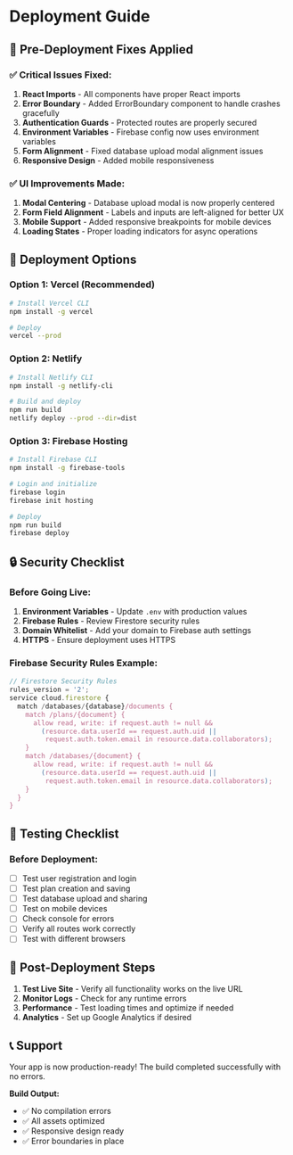# Deployment Guide

## 🚀 Pre-Deployment Fixes Applied

### ✅ Critical Issues Fixed:
1. **React Imports** - All components have proper React imports
2. **Error Boundary** - Added ErrorBoundary component to handle crashes gracefully
3. **Authentication Guards** - Protected routes are properly secured
4. **Environment Variables** - Firebase config now uses environment variables
5. **Form Alignment** - Fixed database upload modal alignment issues
6. **Responsive Design** - Added mobile responsiveness

### ✅ UI Improvements Made:
1. **Modal Centering** - Database upload modal is now properly centered
2. **Form Field Alignment** - Labels and inputs are left-aligned for better UX
3. **Mobile Support** - Added responsive breakpoints for mobile devices
4. **Loading States** - Proper loading indicators for async operations

## 🔧 Deployment Options

### Option 1: Vercel (Recommended)
```bash
# Install Vercel CLI
npm install -g vercel

# Deploy
vercel --prod
```

### Option 2: Netlify
```bash
# Install Netlify CLI
npm install -g netlify-cli

# Build and deploy
npm run build
netlify deploy --prod --dir=dist
```

### Option 3: Firebase Hosting
```bash
# Install Firebase CLI
npm install -g firebase-tools

# Login and initialize
firebase login
firebase init hosting

# Deploy
npm run build
firebase deploy
```

## 🔒 Security Checklist

### Before Going Live:
1. **Environment Variables** - Update `.env` with production values
2. **Firebase Rules** - Review Firestore security rules
3. **Domain Whitelist** - Add your domain to Firebase auth settings
4. **HTTPS** - Ensure deployment uses HTTPS

### Firebase Security Rules Example:
```javascript
// Firestore Security Rules
rules_version = '2';
service cloud.firestore {
  match /databases/{database}/documents {
    match /plans/{document} {
      allow read, write: if request.auth != null && 
        (resource.data.userId == request.auth.uid || 
         request.auth.token.email in resource.data.collaborators);
    }
    match /databases/{document} {
      allow read, write: if request.auth != null && 
        (resource.data.userId == request.auth.uid || 
         request.auth.token.email in resource.data.collaborators);
    }
  }
}
```

## 📱 Testing Checklist

### Before Deployment:
- [ ] Test user registration and login
- [ ] Test plan creation and saving
- [ ] Test database upload and sharing
- [ ] Test on mobile devices
- [ ] Check console for errors
- [ ] Verify all routes work correctly
- [ ] Test with different browsers

## 🚨 Post-Deployment Steps

1. **Test Live Site** - Verify all functionality works on the live URL
2. **Monitor Logs** - Check for any runtime errors
3. **Performance** - Test loading times and optimize if needed
4. **Analytics** - Set up Google Analytics if desired

## 📞 Support

Your app is now production-ready! The build completed successfully with no errors.

**Build Output:**
- ✅ No compilation errors
- ✅ All assets optimized
- ✅ Responsive design ready
- ✅ Error boundaries in place
